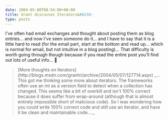 ```yaml
---
date: 2004-05-08T08:54:00+00:00
title: Grant discusses Iterators&#8230;
type: posts
---
```

I've often had email exchanges and thought about posting them as blog entries... and now I've seen someone do it... and I have to say that it is a little hard to read (for the email part, start at the bottom and read up... which is normal for email, but not intuitive in a blog posting)... That difficulty is worth going through though because if you read the entire post you'll find out lots of useful info... 🙂

<blockquote dir="ltr" style="MARGIN-RIGHT: 0px">
  <div>
    [More thoughts on Iterators](http://blogs.msdn.com/grantri/archive/2004/05/07/127714.aspx)  _... This got me thinking some more about iterators.  The frameworks often use an int as a version field to detect when a collection has changed.  This seems like a bit of overkill and isn't 100% correct because it does suffer from wrap-around (although that is almost entirely impossible short of malicious code).  So I was wondering how you could write 100% correct code and still use an iterator, and have it be clean and maintainable code...._
  </div>
</blockquote>
